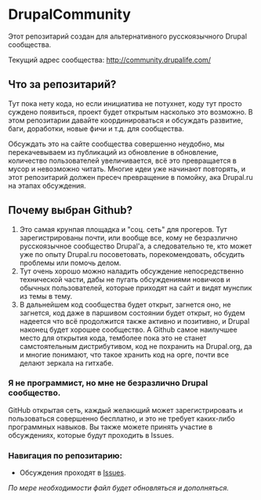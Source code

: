 # DrupalCommunity
Этот репозитарий создан для альтернативного русскоязычного Drupal сообщества. 

Текущий адрес сообщества: http://community.drupalife.com/

## Что за репозитарий?
Тут пока нету кода, но если инициатива не потухнет, коду тут просто суждено появиться, проект будет открытым насколько это возможно. В этом репозитарии давайте координироваться и обсуждать развитие, баги, доработки, новые фичи и т.д. для сообщества.

Обсуждать это на сайте сообщества совершенно неудобно, мы перекачевываем из публикаций из обновление в обновление, количество пользователей увеличивается, всё это превращается в мусор и невозможно читать. Многие идеи уже начинают повторять, и этот репозитарий должен пресеч превращение в помойку, ака Drupal.ru на этапах обсуждения.

## Почему выбран Github?
1.  Это самая крунпая площадка и "соц. сеть" для прогеров. Тут зарегистрированы почти, или вообще все, кому не безразлично русскоязычное сообщество Drupal'a, а следовательно те, кто может уже по опыту Drupal.ru посоветовать, порекомендовать, обсудить проблемы или помочь делом.
2.  Тут очень хорошо можно наладить обсуждение непосредственно технической части, дабы не пугать обсуждениями новичков и обычных пользователей, которые приходят на сайт и видят мунспик из темы в тему.
3.  В дальнейшем код сообщества будет открыт, загнется оно, не загнется, код даже в паршивом состоянии будет открыт, но будем надеется что всё продолжится также активно и позитивно, и Drupal наконец будет хорошее сообщество. А Github самое наилучшее место для открытия кода, темболее пока это не станет самстоятельным дистрибутивом, код не похранить на Drupal.org, да и многие понимают, что такое хранить код на орге, почти все делают зеркала на гитхабе.

### Я не программист, но мне не безразлично Drupal сообщество.
GitHub открытая сеть, каждый желающий может зарегистрировать и пользоваться совершенно бесплатно, и это не требует каких-либо программных навыков. Вы также можете принять участие в обсуждениях, которые будут проходить в Issues.

### Навигация по репозитарию:
- Обсуждения проходят в [Issues](https://github.com/Niklan/DrupalCommunity/issues).

*По мере необходимости файл будет обновляться и дополняться.*

